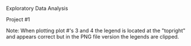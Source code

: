 Exploratory Data Analysis

Project #1

Note: When plotting plot #'s 3 and 4 the legend is located at the "topright" and
appears correct but in the PNG file version the legends are clipped.